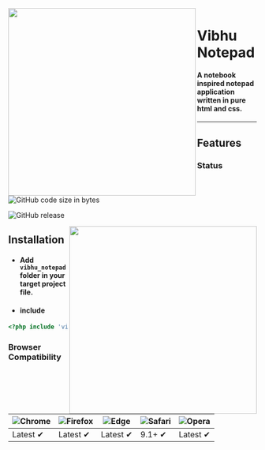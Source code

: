 <img align="left" src="https://github.com/vivekverma007/Vibhu_notepad/blob/master/preview/Preview1.PNG" width="380" /> 

<p><h1 align="left">Vibhu Notepad</h1></p>

<h4>A notebook inspired notepad application written in pure html and css.</h4>


___

## Features


### Status
![GitHub code size in bytes](https://img.shields.io/github/languages/code-size/vivekverma007/Vibhu_notepad.svg?color=yellow)

![GitHub release](https://img.shields.io/badge/release-v.1.0Beta-darklime.svg?style=flat)

<img align="right" src="https://github.com/vivekverma007/Vibhu_notepad/blob/master/preview/Preview2.gif" width="380" /> 



## Installation

* #### Add `vibhu_notepad` folder in your target project file.
* #### include 

```php
<?php include 'vibhu_notepad/index.html';?>
```



### Browser Compatibility
![Chrome](https://raw.github.com/alrra/browser-logos/master/src/chrome/chrome_48x48.png) | ![Firefox](https://raw.github.com/alrra/browser-logos/master/src/firefox/firefox_48x48.png) | ![Edge](https://raw.github.com/alrra/browser-logos/master/src/edge/edge_48x48.png) | ![Safari](https://raw.github.com/alrra/browser-logos/master/src/safari/safari_48x48.png) | ![Opera](https://raw.github.com/alrra/browser-logos/master/src/opera/opera_48x48.png)
--- | --- | --- | --- | --- |
Latest ✔ | Latest ✔ | Latest ✔ | 9.1+ ✔ | Latest ✔ |
